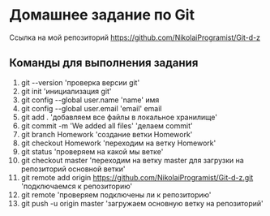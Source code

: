 # Домашнее задание по Git

Ссылка на мой репозиторий https://github.com/NikolaiProgramist/Git-d-z

## Команды для выполнения задания

1. git --version 'проверка версии git'
1. git init 'инициализация git'
1. git config --global user.name 'name' имя
1. git config --global user.email 'email' email
1. git add . 'добавляем все файлы в локальное хранилище'
1. git commit -m 'We added all files' 'делаем commit'
1. git branch Homework 'создание ветки Homework'
1. git checkout Homework 'переходим на ветку Homework'
1. git status 'проверяем на какой мы ветке'
1. git checkout master 'переходим на ветку master для загрузки на репозиторий основной ветки'
1. git remote add origin https://github.com/NikolaiProgramist/Git-d-z.git 'подключаемся к репозиторию'
1. git remote 'проверяем подключены ли к репозиторию'
1. git push -u origin master 'загружаем основную ветку на репозиторий'
